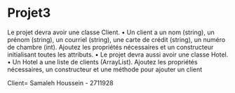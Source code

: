 # Projet3


Le projet devra avoir une classe Client.
• Un client a un nom (string), un prénom (string), un courriel (string), une carte de crédit
(string), un numéro de chambre (int). Ajoutez les propriétés nécessaires et un
constructeur initialisant toutes les attributs.
• Le projet devra aussi avoir une classe Hotel.
• Un Hotel a une liste de clients (ArrayList). Ajoutez les propriétés nécessaires, un
constructeur et une méthode pour ajouter un client

Client= Samaleh Houssein - 2711928
